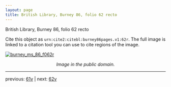 ```yaml
---
layout: page
title: British Library, Burney 86, folio 62 recto
---
```


British Library, Burney 86, folio 62 recto

Cite this object as `urn:cite2:citebl:burney86pages.v1:62r`.  The full image is linked to a citation tool you can use to cite regions of the image.

[![burney_ms_86_f062r](http://www.homermultitext.org/iipsrv?IIIF=/project/homer/pyramidal/deepzoom/citebl/burney86imgs/v1/burney_ms_86_f062r.tif/full/800,/0/default.jpg)](http://www.homermultitext.org/ict2/?urn=urn:cite2:citebl:burney86imgs.v1:burney_ms_86_f062r) 

<p style="text-align: center; font-style: italic;">Image in the public domain.</p>

---

previous: [61v](../61v/) | next: [62v](../62v/)
